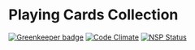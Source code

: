 # Playing Cards Collection

[![Greenkeeper badge](https://badges.greenkeeper.io/juweez/playing-cards-collection.svg)](https://greenkeeper.io/) [![Code Climate](https://codeclimate.com/github/juweez/playing-cards-collection/badges/gpa.svg)](https://codeclimate.com/github/juweez/playing-cards-collection) [![NSP Status](https://nodesecurity.io/orgs/juweez/projects/77ab44db-6cdb-49c2-876f-cbd502df1ffa/badge)](https://nodesecurity.io/orgs/juweez/projects/77ab44db-6cdb-49c2-876f-cbd502df1ffa)
